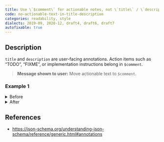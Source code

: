 ```yaml
---
title: Use \`$comment\` for actionable notes, not \`title\` / \`description\`
code: no-actionable-text-in-title-description
categories: readability, style
dialects: 2019-09, 2020-12, draft4, draft6, draft7
autofixable: true
---
```


## Description
`title` and `description` are user-facing annotations. Action items such as “TODO”, “FIXME”, or implementation instructions belong in `$comment`.

> **Message shown to user:**
> Move actionable text to `$comment`.

### Example 1
<details><summary>Before</summary>
```json
{
  "title": "TODO: refine schema later",
  "description": "FIXME — confirm with backend team"
}
```
</details>

<details><summary>After</summary>
```json
{
  "title": "User object",
  "description": "Represents an application user",
  "$comment": "TODO: refine schema later · FIXME — confirm with backend team"
}
```
</details>

## References
* <https://json-schema.org/understanding-json-schema/reference/generic.html#annotations>
